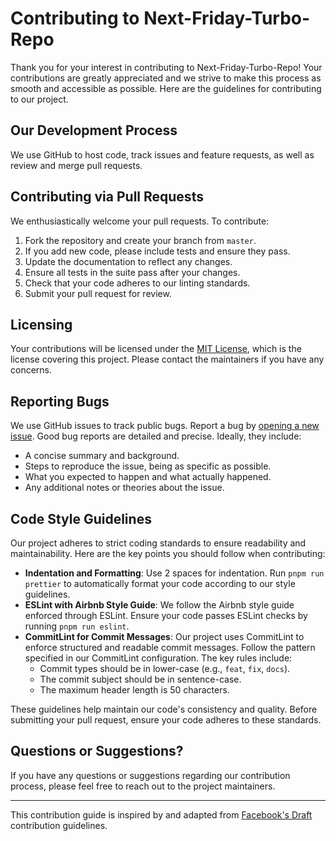# Contributing to Next-Friday-Turbo-Repo

Thank you for your interest in contributing to Next-Friday-Turbo-Repo! Your contributions are greatly appreciated and we strive to make this process as smooth and accessible as possible. Here are the guidelines for contributing to our project.

## Our Development Process

We use GitHub to host code, track issues and feature requests, as well as review and merge pull requests.

## Contributing via Pull Requests

We enthusiastically welcome your pull requests. To contribute:

1. Fork the repository and create your branch from `master`.
2. If you add new code, please include tests and ensure they pass.
3. Update the documentation to reflect any changes.
4. Ensure all tests in the suite pass after your changes.
5. Check that your code adheres to our linting standards.
6. Submit your pull request for review.

## Licensing

Your contributions will be licensed under the [MIT License](https://github.com/next-friday/next-friday-turbo-repo/blob/master/LICENSE), which is the license covering this project. Please contact the maintainers if you have any concerns.

## Reporting Bugs

We use GitHub issues to track public bugs. Report a bug by [opening a new issue](https://github.com/next-friday/next-friday-turbo-repo/issues/new). Good bug reports are detailed and precise. Ideally, they include:

- A concise summary and background.
- Steps to reproduce the issue, being as specific as possible.
- What you expected to happen and what actually happened.
- Any additional notes or theories about the issue.

## Code Style Guidelines

Our project adheres to strict coding standards to ensure readability and maintainability. Here are the key points you should follow when contributing:

- **Indentation and Formatting**: Use 2 spaces for indentation. Run `pnpm run prettier` to automatically format your code according to our style guidelines.
- **ESLint with Airbnb Style Guide**: We follow the Airbnb style guide enforced through ESLint. Ensure your code passes ESLint checks by running `pnpm run eslint`.
- **CommitLint for Commit Messages**: Our project uses CommitLint to enforce structured and readable commit messages. Follow the pattern specified in our CommitLint configuration. The key rules include:
  - Commit types should be in lower-case (e.g., `feat`, `fix`, `docs`).
  - The commit subject should be in sentence-case.
  - The maximum header length is 50 characters.

These guidelines help maintain our code's consistency and quality. Before submitting your pull request, ensure your code adheres to these standards.

## Questions or Suggestions?

If you have any questions or suggestions regarding our contribution process, please feel free to reach out to the project maintainers.

---

This contribution guide is inspired by and adapted from [Facebook's Draft](https://github.com/facebook/draft-js/blob/master/CONTRIBUTING.md) contribution guidelines.
